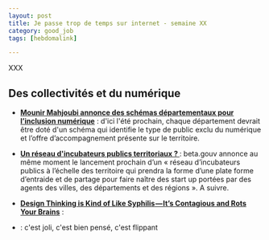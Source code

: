 ```yaml
---
layout: post
title: Je passe trop de temps sur internet - semaine XX
category: good_job
tags: [hebdomalink]

---
```


XXX

<!--more-->

## Des collectivités et du numérique

- **[Mounir Mahjoubi annonce des schémas départementaux pour l’inclusion numérique](http://www.lagazettedescommunes.com/539614/mounir-mahjoubi-annonce-des-schemas-departementaux-pour-linclusion-numerique/)** : d'ici l'été prochain, chaque département devrait être doté d'un schéma qui identifie le type de public exclu du numérique et l’offre d’accompagnement présente sur le territoire.
- **[Un réseau d'incubateurs publics territoriaux ? ](http://www.lagazettedescommunes.com/539516/forum-des-interconnectes-comment-la-digitalisation-bouscule-les-territoires/)** : beta.gouv annonce au même moment le lancement prochain d’un « réseau d’incubateurs publics à l’échelle des territoire qui prendra la forme d’une plate forme d’entraide et de partage pour faire naître des start up portées par des agents des villes, des départements et des régions ». A suivre.

- **[Design Thinking is Kind of Like Syphilis — It’s Contagious and Rots Your Brains](https://medium.com/@sts_news/design-thinking-is-kind-of-like-syphilis-its-contagious-and-rots-your-brains-842ed078af29)** :


- **[](http://highline.huffingtonpost.com/articles/en/poor-millennials/)** : c'est joli, c'est bien pensé, c'est flippant

